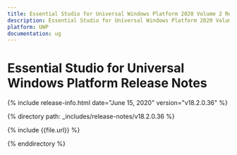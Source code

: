 ```yaml
---
title: Essential Studio for Universal Windows Platform 2020 Volume 2 Release Release Notes  
description: Essential Studio for Universal Windows Platform 2020 Volume 2 Release Release Notes  
platform: UWP
documentation: ug
---
```


# Essential Studio for Universal Windows Platform  Release Notes  

{% include release-info.html date="June 15, 2020"  version="v18.2.0.36" %} 


{% directory path: _includes/release-notes/v18.2.0.36 %}

{% include {{file.url}} %}

{% enddirectory %}